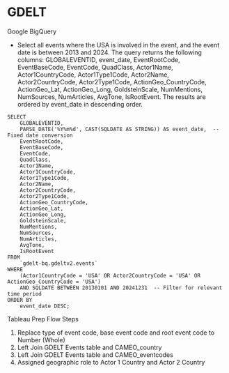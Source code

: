 # GDELT

Google BigQuery 
- Select all events where the USA is involved in the event, and the event date is between 2013 and 2024. The query returns the following columns: GLOBALEVENTID, event_date, EventRootCode, EventBaseCode, EventCode, QuadClass, Actor1Name, Actor1CountryCode, Actor1Type1Code, Actor2Name, Actor2CountryCode, Actor2Type1Code, ActionGeo_CountryCode, ActionGeo_Lat, ActionGeo_Long, GoldsteinScale, NumMentions, NumSources, NumArticles, AvgTone, IsRootEvent. The results are ordered by event_date in descending order.

```
SELECT
    GLOBALEVENTID,
    PARSE_DATE('%Y%m%d', CAST(SQLDATE AS STRING)) AS event_date,  -- Fixed date conversion
    EventRootCode,
    EventBaseCode,
    EventCode,
    QuadClass,
    Actor1Name,
    Actor1CountryCode,
    Actor1Type1Code,
    Actor2Name,
    Actor2CountryCode,
    Actor2Type1Code,
    ActionGeo_CountryCode,
    ActionGeo_Lat,
    ActionGeo_Long,
    GoldsteinScale,
    NumMentions,
    NumSources,
    NumArticles,
    AvgTone,
    IsRootEvent
FROM 
    `gdelt-bq.gdeltv2.events`
WHERE 
    (Actor1CountryCode = 'USA' OR Actor2CountryCode = 'USA' OR ActionGeo_CountryCode = 'USA')
    AND SQLDATE BETWEEN 20130101 AND 20241231  -- Filter for relevant time period
ORDER BY 
    event_date DESC;

```

Tableau Prep
Flow Steps
1. Replace type of event code, base event code and root event code to Number (Whole)
2. Left Join GDELT Events table and CAMEO_country
3. Left Join GDELT Events table and CAMEO_eventcodes 
4. Assigned geographic role to Actor 1 Country and Actor 2 Country 